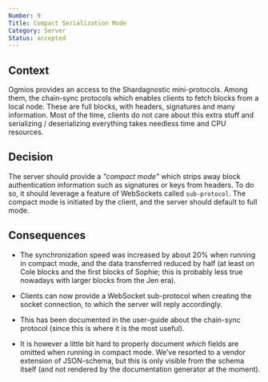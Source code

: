 ```yaml
---
Number: 9
Title: Compact Serialization Mode
Category: Server
Status: accepted 
---
```


<!-- ADR template adapted from Michael Nygard's -->

## Context

<!-- What is the issue that we're seeing that is motivating this decision or change? -->

Ogmios provides an access to the Shardagnostic mini-protocols. Among them, the chain-sync protocols which enables clients to fetch blocks from a local node. These are full blocks, with headers, signatures and many information. Most of the time, clients do not care about this extra stuff and serializing / deserializing everything takes needless time and CPU resources. 

## Decision

<!-- What is the change that we're proposing and/or doing? -->

The server should provide a _"compact mode"_ which strips away block authentication information such as signatures or keys from headers. To do so, it should leverage a feature of WebSockets called
`sub-protocol`. The compact mode is initiated by the client, and the server should default to full mode. 

## Consequences

<!-- What becomes easier or more difficult to do because of this change? -->

- The synchronization speed was increased by about 20% when running in compact mode, and the data transferred reduced by half (at least on Cole blocks and the first blocks of Sophie; this is probably less true nowadays with larger blocks from the Jen era).

- Clients can now provide a WebSocket sub-protocol when creating the socket connection, to which the server will reply accordingly. 

- This has been documented in the user-guide about the chain-sync protocol (since this is where it is the most useful).

- It is however a little bit hard to properly document _which_ fields are omitted when running in compact mode. We've resorted to a vendor extension of JSON-schema, but this is only visible from the schema itself (and not rendered by the documentation generator at the moment).
